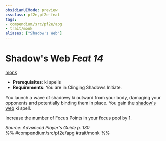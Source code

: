 ```yaml
---
obsidianUIMode: preview
cssclass: pf2e,pf2e-feat
tags:
- compendium/src/pf2e/apg
- trait/monk
aliases: ["Shadow's Web"]
---
```

# Shadow's Web  *Feat 14*  
[monk](rules/traits/monk.md)  

- **Prerequisites**: ki spells
- **Requirements**: You are in Clinging Shadows Initiate.

You launch a wave of shadowy ki outward from your body, damaging your opponents and potentially binding them in place. You gain the [shadow's web](compendium/spells/shadows-web-apg.md) ki spell.

Increase the number of Focus Points in your focus pool by 1.

*Source: Advanced Player's Guide p. 130*  
%% #compendium/src/pf2e/apg #trait/monk %%